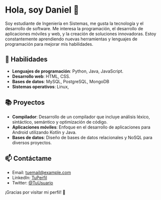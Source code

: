 # Hola, soy Daniel 👋

Soy estudiante de Ingeniería en Sistemas, me gusta la tecnología y el desarrollo de software. Me interesa la programación, el desarrollo de aplicaciones móviles y web, y la creación de soluciones innovadoras. Estoy constantemente aprendiendo nuevas herramientas y lenguajes de programación para mejorar mis habilidades.

## 🚀 Habilidades
- **Lenguajes de programación**: Python, Java, JavaScript.
- **Desarrollo web**: HTML, CSS.
- **Bases de datos**: MySQL, PostgreSQL, MongoDB
- **Sistemas operativos**: Linux,

## 📚 Proyectos
- **Compilador**: Desarrollo de un compilador que incluye análisis léxico, sintáctico, semántico y optimización de código. 
- **Aplicaciones móviles**: Enfoque en el desarrollo de aplicaciones para Android utilizando Kotlin y Java.
- **Bases de datos**: Diseño de bases de datos relacionales y NoSQL para diversos proyectos.

## 📫 Contáctame
- Email: [tuemail@example.com](mailto:tuemail@example.com)
- LinkedIn: [TuPerfil](https://www.linkedin.com/in/tu-perfil)
- Twitter: [@TuUsuario](https://twitter.com/TuUsuario)

¡Gracias por visitar mi perfil! 🌟
